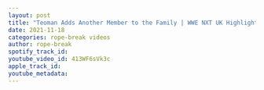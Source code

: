 ```yaml
---
layout: post
title: "Teoman Adds Another Member to the Family | WWE NXT UK Highlights"
date: 2021-11-18
categories: rope-break videos
author: rope-break
spotify_track_id: 
youtube_video_id: 413WF6sVk3c
apple_track_id: 
youtube_metadata: 
---
```


